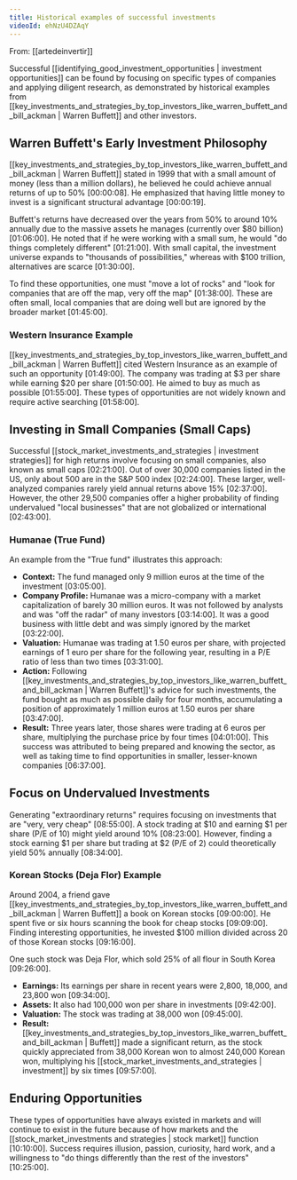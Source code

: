 ```yaml
---
title: Historical examples of successful investments
videoId: ehNzU4DZAqY
---
```


From: [[artedeinvertir]] <br/> 

Successful [[identifying_good_investment_opportunities | investment opportunities]] can be found by focusing on specific types of companies and applying diligent research, as demonstrated by historical examples from [[key_investments_and_strategies_by_top_investors_like_warren_buffett_and_bill_ackman | Warren Buffett]] and other investors.

## Warren Buffett's Early Investment Philosophy

[[key_investments_and_strategies_by_top_investors_like_warren_buffett_and_bill_ackman | Warren Buffett]] stated in 1999 that with a small amount of money (less than a million dollars), he believed he could achieve annual returns of up to 50% <a class="yt-timestamp" data-t="00:00:08">[00:00:08]</a>. He emphasized that having little money to invest is a significant structural advantage <a class="yt-timestamp" data-t="00:00:19">[00:00:19]</a>.

Buffett's returns have decreased over the years from 50% to around 10% annually due to the massive assets he manages (currently over $80 billion) <a class="yt-timestamp" data-t="01:06:00">[01:06:00]</a>. He noted that if he were working with a small sum, he would "do things completely different" <a class="yt-timestamp" data-t="01:21:00">[01:21:00]</a>. With small capital, the investment universe expands to "thousands of possibilities," whereas with $100 trillion, alternatives are scarce <a class="yt-timestamp" data-t="01:30:00">[01:30:00]</a>.

To find these opportunities, one must "move a lot of rocks" and "look for companies that are off the map, very off the map" <a class="yt-timestamp" data-t="01:38:00">[01:38:00]</a>. These are often small, local companies that are doing well but are ignored by the broader market <a class="yt-timestamp" data-t="01:45:00">[01:45:00]</a>.

### Western Insurance Example

[[key_investments_and_strategies_by_top_investors_like_warren_buffett_and_bill_ackman | Warren Buffett]] cited Western Insurance as an example of such an opportunity <a class="yt-timestamp" data-t="01:49:00">[01:49:00]</a>. The company was trading at $3 per share while earning $20 per share <a class="yt-timestamp" data-t="01:50:00">[01:50:00]</a>. He aimed to buy as much as possible <a class="yt-timestamp" data-t="01:55:00">[01:55:00]</a>. These types of opportunities are not widely known and require active searching <a class="yt-timestamp" data-t="01:58:00">[01:58:00]</a>.

## Investing in Small Companies (Small Caps)

Successful [[stock_market_investments_and_strategies | investment strategies]] for high returns involve focusing on small companies, also known as small caps <a class="yt-timestamp" data-t="02:21:00">[02:21:00]</a>. Out of over 30,000 companies listed in the US, only about 500 are in the S&P 500 index <a class="yt-timestamp" data-t="02:24:00">[02:24:00]</a>. These larger, well-analyzed companies rarely yield annual returns above 15% <a class="yt-timestamp" data-t="02:37:00">[02:37:00]</a>. However, the other 29,500 companies offer a higher probability of finding undervalued "local businesses" that are not globalized or international <a class="yt-timestamp" data-t="02:43:00">[02:43:00]</a>.

### Humanae (True Fund)

An example from the "True fund" illustrates this approach:
*   **Context:** The fund managed only 9 million euros at the time of the investment <a class="yt-timestamp" data-t="03:05:00">[03:05:00]</a>.
*   **Company Profile:** Humanae was a micro-company with a market capitalization of barely 30 million euros. It was not followed by analysts and was "off the radar" of many investors <a class="yt-timestamp" data-t="03:14:00">[03:14:00]</a>. It was a good business with little debt and was simply ignored by the market <a class="yt-timestamp" data-t="03:22:00">[03:22:00]</a>.
*   **Valuation:** Humanae was trading at 1.50 euros per share, with projected earnings of 1 euro per share for the following year, resulting in a P/E ratio of less than two times <a class="yt-timestamp" data-t="03:31:00">[03:31:00]</a>.
*   **Action:** Following [[key_investments_and_strategies_by_top_investors_like_warren_buffett_and_bill_ackman | Warren Buffett]]'s advice for such investments, the fund bought as much as possible daily for four months, accumulating a position of approximately 1 million euros at 1.50 euros per share <a class="yt-timestamp" data-t="03:47:00">[03:47:00]</a>.
*   **Result:** Three years later, those shares were trading at 6 euros per share, multiplying the purchase price by four times <a class="yt-timestamp" data-t="04:01:00">[04:01:00]</a>. This success was attributed to being prepared and knowing the sector, as well as taking time to find opportunities in smaller, lesser-known companies <a class="yt-timestamp" data-t="06:37:00">[06:37:00]</a>.

## Focus on Undervalued Investments

Generating "extraordinary returns" requires focusing on investments that are "very, very cheap" <a class="yt-timestamp" data-t="08:55:00">[08:55:00]</a>. A stock trading at $10 and earning $1 per share (P/E of 10) might yield around 10% <a class="yt-timestamp" data-t="08:23:00">[08:23:00]</a>. However, finding a stock earning $1 per share but trading at $2 (P/E of 2) could theoretically yield 50% annually <a class="yt-timestamp" data-t="08:34:00">[08:34:00]</a>.

### Korean Stocks (Deja Flor) Example

Around 2004, a friend gave [[key_investments_and_strategies_by_top_investors_like_warren_buffett_and_bill_ackman | Warren Buffett]] a book on Korean stocks <a class="yt-timestamp" data-t="09:00:00">[09:00:00]</a>. He spent five or six hours scanning the book for cheap stocks <a class="yt-timestamp" data-t="09:09:00">[09:09:00]</a>. Finding interesting opportunities, he invested $100 million divided across 20 of those Korean stocks <a class="yt-timestamp" data-t="09:16:00">[09:16:00]</a>.

One such stock was Deja Flor, which sold 25% of all flour in South Korea <a class="yt-timestamp" data-t="09:26:00">[09:26:00]</a>.
*   **Earnings:** Its earnings per share in recent years were 2,800, 18,000, and 23,800 won <a class="yt-timestamp" data-t="09:34:00">[09:34:00]</a>.
*   **Assets:** It also had 100,000 won per share in investments <a class="yt-timestamp" data-t="09:42:00">[09:42:00]</a>.
*   **Valuation:** The stock was trading at 38,000 won <a class="yt-timestamp" data-t="09:45:00">[09:45:00]</a>.
*   **Result:** [[key_investments_and_strategies_by_top_investors_like_warren_buffett_and_bill_ackman | Buffett]] made a significant return, as the stock quickly appreciated from 38,000 Korean won to almost 240,000 Korean won, multiplying his [[stock_market_investments_and_strategies | investment]] by six times <a class="yt-timestamp" data-t="09:57:00">[09:57:00]</a>.

## Enduring Opportunities

These types of opportunities have always existed in markets and will continue to exist in the future because of how markets and the [[stock_market_investments and strategies | stock market]] function <a class="yt-timestamp" data-t="10:10:00">[10:10:00]</a>. Success requires illusion, passion, curiosity, hard work, and a willingness to "do things differently than the rest of the investors" <a class="yt-timestamp" data-t="10:25:00">[10:25:00]</a>.